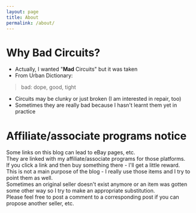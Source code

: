 ```yaml
---
layout: page
title: About
permalink: /about/
---
```


# Why **Bad** Circuits?

* Actually, I wanted "**Mad** Circuits" but it was taken
* From Urban Dictionary:
> bad: dope, good, tight
* Circuits may be clunky or just broken (I am interested in repair, too)
* Sometimes they are really bad because I hasn't learnt them yet in practice

# Affiliate/associate programs notice

Some links on this blog can lead to eBay pages, etc.<br>
They are linked with my affiliate/associate programs for those platforms.<br>
If you click a link and then buy something there - I'll get a little reward.<br>
This is not a main purpose of the blog - I really use those items and I try to point them as well.<br>
Sometimes an original seller doesn't exist anymore or an item was gotten some other way so I try to make an appropriate substitution.<br>
Please feel free to post a comment to a corresponding post if you can propose another seller, etc.